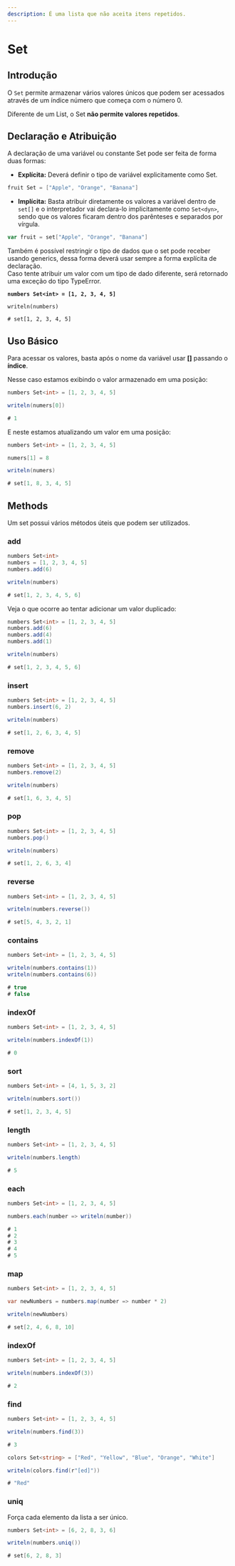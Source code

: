 ```yaml
---
description: É uma lista que não aceita itens repetidos.
---
```


# Set

## Introdução

O `Set` permite armazenar vários valores únicos que podem ser acessados através de um índice número que começa com o número 0.

Diferente de um List, o Set **não permite valores repetidos**.

## Declaração e Atribuição

A declaração de uma variável ou constante Set pode ser feita de forma duas formas:

* **Explícita:** Deverá definir o tipo de variável explicitamente como Set.

```csharp
fruit Set = ["Apple", "Orange", "Banana"]
```

* **Implícita:** Basta atribuir diretamente os valores a variável dentro de `set[]` e o interpretador vai declara-lo implicitamente como `Set<dyn>`, sendo que os valores ficaram dentro dos parênteses e separados por vírgula.

```go
var fruit = set["Apple", "Orange", "Banana"]
```

Também é possível restringir o tipo de dados que o set pode receber usando generics, dessa forma deverá usar sempre a forma explícita de declaração.\
Caso tente atribuir um valor com um tipo de dado diferente, será retornado uma exceção do tipo TypeError.

<pre class="language-java"><code class="lang-java"><strong>numbers Set&#x3C;int> = [1, 2, 3, 4, 5]
</strong>
writeln(numbers)

# set[1, 2, 3, 4, 5]</code></pre>

## Uso Básico

Para acessar os valores, basta após o nome da variável usar **\[]** passando o **índice**.

Nesse caso estamos exibindo o valor armazenado em uma posição:

```csharp
numbers Set<int> = [1, 2, 3, 4, 5]

writeln(numers[0])

# 1
```

E neste estamos atualizando um valor em uma posição:

```csharp
numbers Set<int> = [1, 2, 3, 4, 5]

numers[1] = 8

writeln(numers)

# set[1, 8, 3, 4, 5]
```

## Methods

Um set possui vários métodos úteis que podem ser utilizados.

### add

```csharp
numbers Set<int>
numbers = [1, 2, 3, 4, 5]
numbers.add(6)

writeln(numbers)

# set[1, 2, 3, 4, 5, 6]
```

Veja o que ocorre ao tentar adicionar um valor duplicado:

```csharp
numbers Set<int> = [1, 2, 3, 4, 5]
numbers.add(6)
numbers.add(4)
numbers.add(1)

writeln(numbers)

# set[1, 2, 3, 4, 5, 6]
```

### insert

```csharp
numbers Set<int> = [1, 2, 3, 4, 5]
numbers.insert(6, 2)

writeln(numbers)

# set[1, 2, 6, 3, 4, 5]
```

### remove

```csharp
numbers Set<int> = [1, 2, 3, 4, 5]
numbers.remove(2)

writeln(numbers)

# set[1, 6, 3, 4, 5]
```

### pop

```csharp
numbers Set<int> = [1, 2, 3, 4, 5]
numbers.pop()

writeln(numbers)

# set[1, 2, 6, 3, 4]
```

### reverse

```csharp
numbers Set<int> = [1, 2, 3, 4, 5]

writeln(numbers.reverse())

# set[5, 4, 3, 2, 1]
```

### contains

```csharp
numbers Set<int> = [1, 2, 3, 4, 5]

writeln(numbers.contains(1))
writeln(numbers.contains(6))

# true
# false
```

### indexOf

```csharp
numbers Set<int> = [1, 2, 3, 4, 5]

writeln(numbers.indexOf(1))

# 0
```

### sort

```csharp
numbers Set<int> = [4, 1, 5, 3, 2]

writeln(numbers.sort())

# set[1, 2, 3, 4, 5]
```

### length

```csharp
numbers Set<int> = [1, 2, 3, 4, 5]

writeln(numbers.length)

# 5
```

### each

```csharp
numbers Set<int> = [1, 2, 3, 4, 5]

numbers.each(number => writeln(number))

# 1
# 2
# 3
# 4
# 5
```

### map

```csharp
numbers Set<int> = [1, 2, 3, 4, 5]

var newNumbers = numbers.map(number => number * 2)

writeln(newNumbers)

# set[2, 4, 6, 8, 10]
```

### indexOf

```csharp
numbers Set<int> = [1, 2, 3, 4, 5]

writeln(numbers.indexOf(3))

# 2
```

### find

```csharp
numbers Set<int> = [1, 2, 3, 4, 5]

writeln(numbers.find(3))

# 3
```

```csharp
colors Set<string> = ["Red", "Yellow", "Blue", "Orange", "White"]

writeln(colors.find(r"[ed]"))

# "Red"
```

### uniq

Força cada elemento da lista a ser único.

```csharp
numbers Set<int> = [6, 2, 8, 3, 6]

writeln(numbers.uniq())

# set[6, 2, 8, 3]
```
